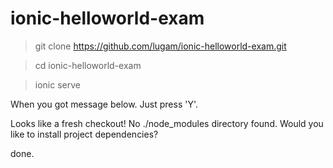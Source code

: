 # ionic-helloworld-exam


> git clone https://github.com/lugam/ionic-helloworld-exam.git

> cd ionic-helloworld-exam

> ionic serve

  When you got message below. Just press 'Y'.

  Looks like a fresh checkout! No ./node_modules directory found. Would you like to install project dependencies?


done.
